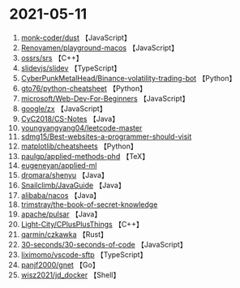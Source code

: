 # 2021-05-11

1. [monk-coder/dust](https://github.com/monk-coder/dust) 【JavaScript】
2. [Renovamen/playground-macos](https://github.com/Renovamen/playground-macos) 【JavaScript】
3. [ossrs/srs](https://github.com/ossrs/srs) 【C++】
4. [slidevjs/slidev](https://github.com/slidevjs/slidev) 【TypeScript】
5. [CyberPunkMetalHead/Binance-volatility-trading-bot](https://github.com/CyberPunkMetalHead/Binance-volatility-trading-bot) 【Python】
6. [gto76/python-cheatsheet](https://github.com/gto76/python-cheatsheet) 【Python】
7. [microsoft/Web-Dev-For-Beginners](https://github.com/microsoft/Web-Dev-For-Beginners) 【JavaScript】
8. [google/zx](https://github.com/google/zx) 【JavaScript】
9. [CyC2018/CS-Notes](https://github.com/CyC2018/CS-Notes) 【Java】
10. [youngyangyang04/leetcode-master](https://github.com/youngyangyang04/leetcode-master) 
11. [sdmg15/Best-websites-a-programmer-should-visit](https://github.com/sdmg15/Best-websites-a-programmer-should-visit) 
12. [matplotlib/cheatsheets](https://github.com/matplotlib/cheatsheets) 【Python】
13. [paulgp/applied-methods-phd](https://github.com/paulgp/applied-methods-phd) 【TeX】
14. [eugeneyan/applied-ml](https://github.com/eugeneyan/applied-ml) 
15. [dromara/shenyu](https://github.com/dromara/shenyu) 【Java】
16. [Snailclimb/JavaGuide](https://github.com/Snailclimb/JavaGuide) 【Java】
17. [alibaba/nacos](https://github.com/alibaba/nacos) 【Java】
18. [trimstray/the-book-of-secret-knowledge](https://github.com/trimstray/the-book-of-secret-knowledge) 
19. [apache/pulsar](https://github.com/apache/pulsar) 【Java】
20. [Light-City/CPlusPlusThings](https://github.com/Light-City/CPlusPlusThings) 【C++】
21. [qarmin/czkawka](https://github.com/qarmin/czkawka) 【Rust】
22. [30-seconds/30-seconds-of-code](https://github.com/30-seconds/30-seconds-of-code) 【JavaScript】
23. [liximomo/vscode-sftp](https://github.com/liximomo/vscode-sftp) 【TypeScript】
24. [panjf2000/gnet](https://github.com/panjf2000/gnet) 【Go】
25. [wisz2021/jd_docker](https://github.com/wisz2021/jd_docker) 【Shell】
